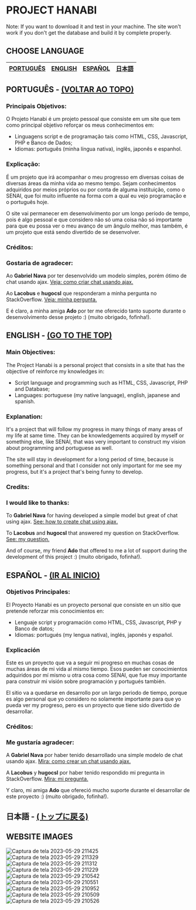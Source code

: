 # PROJECT HANABI

Note: If you want to download it and test in your machine. The site won't work if you don't get the database and build it by complete properly.

## CHOOSE LANGUAGE
| [PORTUGUÊS](#PORTUGUÊS---VOLTAR-AO-TOPO) | [ENGLISH](#ENGLISH---GO-TO-THE-TOP) | [ESPAÑOL](#ESPAÑOL---IR-AL-INICIO) | [日本語](#日本語---トップに戻る) |
|-|-|-|-|

## PORTUGUÊS - [(VOLTAR AO TOPO)](#PROJECT-HANABI)

### Principais Objetivos:

O Projeto Hanabi é um projeto pessoal que consiste em um site que tem como principal objetivo reforçar os meus conhecimentos em:

- Linguagens script e de programação tais como HTML, CSS, Javascript, PHP e Banco de Dados;
- Idiomas: português (minha língua nativa), inglês, japonês e espanhol.

### Explicação:

É um projeto que irá acompanhar o meu progresso em diversas coisas de diversas áreas da minha vida ao mesmo tempo. Sejam conhecimentos adquiridos por meios próprios ou por conta de alguma instituição, como o SENAI, que foi muito influente na forma com a qual eu vejo programação e o português hoje.

O site vai permanecer em desenvolvimento por um longo período de tempo, pois é algo pessoal e que considero não só uma coisa não só importante para que eu possa ver o meu avanço de um ângulo melhor, mas também, é um projeto que está sendo divertido de se desenvolver.

### Créditos:

### Gostaria de agradecer:

Ao **Gabriel Nava** por ter desenvolvido um modelo simples, porém ótimo de chat usando ajax. 
[Veja: como criar chat usando ajax.](https://code.tutsplus.com/tutorials/how-to-create-a-simple-web-based-chat-application--net-5931)

Ao **Lacobus** e **hugocsl** que responderam a minha pergunta no StackOverflow.
[Veja: minha pergunta.](https://pt.stackoverflow.com/questions/459170/como-não-permitir-o-usuário-de-criar-html-usando-input-text)

E é claro, a minha amiga **Ado** por ter me oferecido tanto suporte durante o desenvolvimento desse projeto :) (muito obrigado, fofinha!).

## ENGLISH - [(GO TO THE TOP)](#PROJECT-HANABI)

### Main Objectives:

The Project Hanabi is a personal project that consists in a site that has the objective of reinforce my knowledges in:

- Script language and programming such as HTML, CSS, Javascript, PHP and Database;
- Languages: portuguese (my native language), english, japanese and spanish.

### Explanation:

It's a project that will follow my progress in many things of many areas of my life at same time. They can be knowledgements acquired by myself or something else, like SENAI, that was very important to construct my vision about programming and portuguese as well.

The site will stay in development for a long period of time, because is something personal and that I consider not only important for me see my progress, but it's a project that's being funny to develop.

### Credits:

### I would like to thanks:

To **Gabriel Nava** for having developed a simple model but great of chat using ajax. 
[See: how to create chat using ajax.](https://code.tutsplus.com/tutorials/how-to-create-a-simple-web-based-chat-application--net-5931)

To **Lacobus** and **hugocsl** that answered my question on StackOverflow.
[See: my question.](https://pt.stackoverflow.com/questions/459170/como-não-permitir-o-usuário-de-criar-html-usando-input-text)

And of course, my friend **Ado** that offered to me a lot of support during the development of this project :) (muito obrigado, fofinha!).

## ESPAÑOL - [(IR AL INICIO)](#PROJECT-HANABI)

### Objetivos Principales:

El Proyecto Hanabi es un proyecto personal que consiste en un sitio que pretende reforzar mis conocimientos en:

- Lenguaje script y programación como HTML, CSS, Javascript, PHP y Banco de datos;
- Idiomas: portugués (my lengua nativa), inglés, japonés y español.

### Explicación

Este es un proyecto que va a seguir mi progreso en muchas cosas de muchas áreas de mi vida al mismo tiempo. Esos pueden ser conocimientos adquiridos por mí mismo u otra cosa como SENAI, que fue muy importante para construir mi visión sobre programación y portugués también.

El sitio va a quedarse en desarrollo por un largo periodo de tiempo, porque es algo personal que yo considero no solamente importante para que yo pueda ver my progreso, pero es un proyecto que tiene sido divertido de desarrollar.

### Créditos:

### Me gustaría agradecer:

A **Gabriel Nava** por haber tenido desarrollado una simple modelo de chat usando ajax.
[Mira: como crear un chat usando ajax.](https://code.tutsplus.com/tutorials/how-to-create-a-simple-web-based-chat-application--net-5931)

A **Lacobus** y **hugocsl** por haber tenido respondido mi pregunta in StackOverflow.
[Mira: mi pregunta.](https://pt.stackoverflow.com/questions/459170/como-não-permitir-o-usuário-de-criar-html-usando-input-text)

Y claro, mi amiga **Ado** que ofereció mucho suporte durante el desarrollar de este proyecto :) (muito obrigado, fofinha!).

## 日本語 - [(トップに戻る)](#PROJECT-HANABI)

## WEBSITE IMAGES

![Captura de tela 2023-05-29 211425](https://github.com/monambike/project-hanabi-web/assets/35270174/be541760-22e6-4375-96f9-389eb4260cfd)
![Captura de tela 2023-05-29 211329](https://github.com/monambike/project-hanabi-web/assets/35270174/1abeac08-8b12-40dc-92cd-84185e190992)
![Captura de tela 2023-05-29 211312](https://github.com/monambike/project-hanabi-web/assets/35270174/907a1f00-a078-4abc-b870-964b2a7a01d3)
![Captura de tela 2023-05-29 211229](https://github.com/monambike/project-hanabi-web/assets/35270174/b8b70cb0-9550-42a3-ad67-595e910f7427)
![Captura de tela 2023-05-29 210542](https://github.com/monambike/project-hanabi-web/assets/35270174/c509df79-3990-4b27-b532-09e38d470417)
![Captura de tela 2023-05-29 210551](https://github.com/monambike/project-hanabi-web/assets/35270174/f42bed6a-799a-4b0e-90db-8acf9b400601)
![Captura de tela 2023-05-29 210952](https://github.com/monambike/project-hanabi-web/assets/35270174/3625c8b1-f024-46f1-af26-2e40dbf75b1f)
![Captura de tela 2023-05-29 210509](https://github.com/monambike/project-hanabi-web/assets/35270174/bd8521e8-b888-4a77-ab30-501645054aa1)
![Captura de tela 2023-05-29 210526](https://github.com/monambike/project-hanabi-web/assets/35270174/25aa8370-3055-4b6b-9134-e520bf5754c9)
